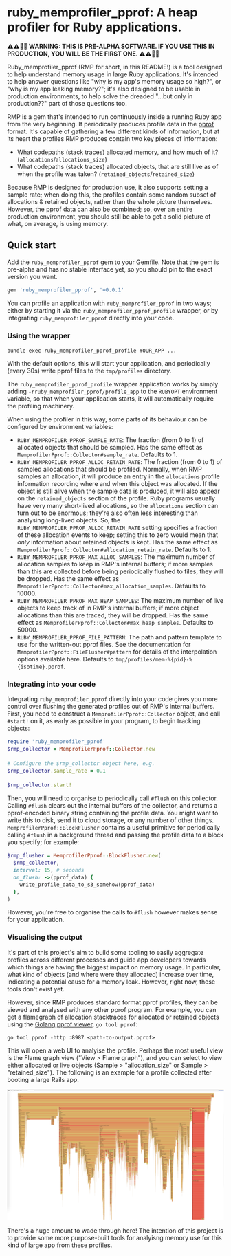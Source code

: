 # ruby_memprofiler_pprof: A heap profiler for Ruby applications.

**⚠️⚠️🚧🚧 WARNING: THIS IS PRE-ALPHA SOFTWARE. IF YOU USE THIS IN PRODUCTION, YOU WILL BE THE FIRST ONE. ⚠️⚠️🚧🚧**

Ruby_memprofiler_pprof (RMP for short, in this README!) is a tool designed to help understand memory usage in large Ruby applications. It's intended to help answer questions like "why is my app's memory usage so high?", or "why is my app leaking memory?"; it's also designed to be usable in production environments, to help solve the dreaded "...but only in production??" part of those questions too.

RMP is a gem that's intended to run continuously inside a running Ruby app from the very beginning. It periodically produces profile data in the [pprof](https://github.com/google/pprof/blob/master/doc/README.md) format. It's capable of gathering a few different kinds of information, but at its heart the profiles RMP produces contain two key pieces of information:

* What codepaths (stack traces) allocated memory, and how much of it? (`allocations`/`allocations_size`)
* What codepaths (stack traces) allocated objects, that are still live as of when the profile was taken? (`retained_objects`/`retained_size`)

Because RMP is designed for production use, it also supports setting a sample rate; when doing this, the profiles contain some random subset of allocations & retained objects, rather than the whole picture themselves. However, the pprof data can also be combined; so, over an entire production environment, you should still be able to get a solid picture of what, on average, is using memory.

## Quick start

Add the `ruby_memprofiler_pprof` gem to your Gemfile. Note that the gem is pre-alpha and has no stable interface yet, so you should pin to the exact version you want.

```ruby
gem 'ruby_memprofiler_pprof', '=0.0.1'
```

You can profile an application with `ruby_memprofiler_pprof` in two ways; either by starting it via the `ruby_memprofiler_pprof_profile` wrapper, or by integrating `ruby_memprofiler_pprof` directly into your code.

### Using the wrapper

```
bundle exec ruby_memprofiler_pprof_profile YOUR_APP ...
```

With the default options, this will start your application, and periodically (every 30s) write pprof files to the `tmp/profiles` directory.

The `ruby_memprofiler_pprof_profile` wrapper application works by simply adding `-rruby_memprofiler_pprof/profile_app` to the `RUBYOPT` environment variable, so that when your application starts, it will automatically require the profiling machinery.

When using the profiler in this way, some parts of its behaviour can be configured by environment variables:

* `RUBY_MEMPROFILER_PPROF_SAMPLE_RATE`: The fraction (from 0 to 1) of allocated objects that should be sampled. Has the same effect as `MemprofilerPprof::Collector#sample_rate`. Defaults to 1.
* `RUBY_MEMPROFILER_PPROF_ALLOC_RETAIN_RATE`: The fraction (from 0 to 1) of sampled allocations that should be profiled. Normally, when RMP samples an allocation, it will produce an entry in the `allocations` profile information recording where and when this object was allocated. If the object is still alive when the sample data is produced, it will also appear on the `retained_objects` section of the profile. Ruby programs usually have very many short-lived allocations, so the `allocations` section can turn out to be enormous; they're also often less interesting than analysing long-lived objects. So, the `RUBY_MEMPROFILER_PPROF_ALLOC_RETAIN_RATE` setting specifies a fraction of these allocation events to keep; setting this to zero would mean that _only_ information about retained objects is kept. Has the same effect as `MemprofilerPprof::Collector#allocation_retain_rate`. Defaults to 1.
* `RUBY_MEMPROFILER_PPROF_MAX_ALLOC_SAMPLES`: The maximum number of allocation samples to keep in RMP's internal buffers; if more samples than this are collected before being periodically flushed to files, they will be dropped. Has the same effect as `MemprofilerPprof::Collector#max_allocation_samples`. Defaults to 10000.
* `RUBY_MEMPROFILER_PPROF_MAX_HEAP_SAMPLES`: The maximum number of live objects to keep track of in RMP's internal buffers; if more object allocations than this are traced, they will be dropped. Has the same effect as `MemprofilerPprof::Collector#max_heap_samples`. Defaults to 50000.
* `RUBY_MEMPROFILER_PPROF_FILE_PATTERN`: The path and pattern template to use for the written-out pprof files. See the documentation for `MemprofilerPprof::FileFlusher#pattern` for details of the interpolation options available here. Defaults to `tmp/profiles/mem-%{pid}-%{isotime}.pprof`.

### Integrating into your code

Integrating `ruby_memprofiler_pprof` directly into your code gives you more control over flushing the generated profiles out of RMP's internal buffers. First, you need to construct a `MemprofilerPprof::Collector` object, and call `#start!` on it, as early as possible in your program, to begin tracking objects:

```ruby
require 'ruby_memprofiler_pprof'
$rmp_collector = MemprofilerPprof::Collector.new

# Configure the $rmp_collector object here, e.g.
$rmp_collector.sample_rate = 0.1

$rmp_collector.start!
```

Then, you will need to organise to periodically call `#flush` on this collector. Calling `#flush` clears out the internal buffers of the collector, and returns a pprof-encoded binary string containing the profile data. You might want to write this to disk, send it to cloud storage, or any number of other things. `MemprofilerPprof::BlockFlusher` contains a useful primitive for periodically calling `#flush` in a background thread and passing the profile data to a block you specify; for example:

```ruby
$rmp_flusher = MemprofilerPprof::BlockFlusher.new(
  $rmp_collector,
  interval: 15, # seconds
  on_flush: ->(pprof_data) {
    write_profile_data_to_s3_somehow(pprof_data)
  },
)
```

However, you're free to organise the calls to `#flush` however makes sense for your application.

### Visualising the output

It's part of this project's aim to build some tooling to easily aggregate profiles across different processes and guide app developers towards which things are having the biggest impact on memory usage. In particular, what kind of objects (and where were they allocated) increase over time, indicating a potential cause for a memory leak. However, right now, these tools don't exist yet.

However, since RMP produces standard format pprof profiles, they can be viewed and analysed with any other pprof program. For example, you can get a flamegraph of allocation stacktraces for allocated or retained objects using the [Golang pprof viewer](https://pkg.go.dev/cmd/pprof), `go tool pprof`:

```
go tool pprof -http :8987 <path-to-output.pprof>
```

This will open a web UI to analyise the profile. Perhaps the most useful view is the Flame graph view ("View > Flame graph"), and you can select to view either allocated or live objects (Sample > "allocation_size" or Sample > "retained_size"). The following is an example for a profile collected after booting a large Rails app.

![A big Rails profile](doc/images/go_flamegraph_example.png?raw=true "A big Rails profile")

There's a huge amount to wade through here! The intention of this project is to provide some more purpose-built tools for analyisng memory use for this kind of large app from these profiles.
